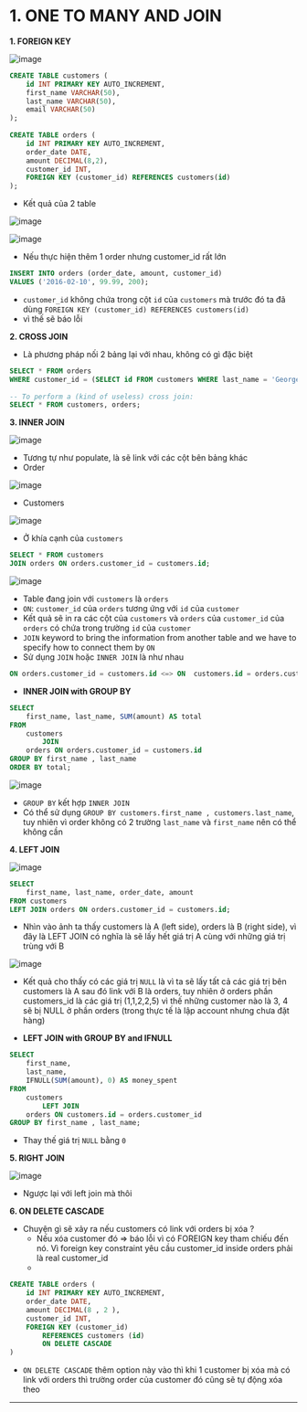 # 1. ONE TO MANY AND JOIN

**1. FOREIGN KEY**

![image](/uploads/445f056d75a672b15db00b5e9e8f03da/image.png)

~~~sql
CREATE TABLE customers (
    id INT PRIMARY KEY AUTO_INCREMENT,
    first_name VARCHAR(50),
    last_name VARCHAR(50),
    email VARCHAR(50)
);
 
CREATE TABLE orders (
    id INT PRIMARY KEY AUTO_INCREMENT,
    order_date DATE,
    amount DECIMAL(8,2),
    customer_id INT,
    FOREIGN KEY (customer_id) REFERENCES customers(id)
);
~~~
- Kết quả của 2 table

![image](/uploads/03772fc37250e3a10611187815c47063/image.png)

![image](/uploads/cbed457d784abe525c3292b8dd0d27d5/image.png)

- Nếu thực hiện thêm 1 order nhưng customer_id rất lớn

~~~sql
INSERT INTO orders (order_date, amount, customer_id)
VALUES ('2016-02-10', 99.99, 200);
~~~

- `customer_id` không chứa trong cột `id` của `customers` mà trước đó ta đã dùng `FOREIGN KEY (customer_id) REFERENCES customers(id)`
- vì thế sẽ báo lỗi

**2. CROSS JOIN**
- Là phương pháp nối 2 bảng lại với nhau, không có gì đặc biệt
~~~sql
SELECT * FROM orders 
WHERE customer_id = (SELECT id FROM customers WHERE last_name = 'George');
 
-- To perform a (kind of useless) cross join:
SELECT * FROM customers, orders;
~~~

**3. INNER JOIN**

![image](/uploads/ee0880dbced50c900bbb7ac189348cd1/image.png)

- Tương tự như populate, là sẽ link với các cột bên bảng khác
- Order 

![image](/uploads/e34a1adc038b0b2fac6017cce2cdcbea/image.png)

- Customers

![image](/uploads/cdb4ffef49050b87f4221866ea290db0/image.png)

- Ở khía cạnh của `customers`
~~~sql
SELECT * FROM customers
JOIN orders ON orders.customer_id = customers.id;
~~~

![image](/uploads/81eb32bd0778846b8f70f09e437ef0cf/image.png)

- Table đang join với `customers` là `orders`
- `ON`: `customer_id` của `orders` tương ứng với `id` của `customer`
- Kết quả sẽ in ra các cột của `customers` và `orders` của `customer_id` của `orders` có chứa trong trường `id` của `customer`
- `JOIN` keyword to bring the information from another table and we have to specify how to connect them by `ON`
- Sử dụng `JOIN` hoặc `INNER JOIN` là như nhau
```sql
ON orders.customer_id = customers.id <=> ON  customers.id = orders.customer_id;
```
- **INNER JOIN with GROUP BY**

~~~sql
SELECT 
    first_name, last_name, SUM(amount) AS total
FROM
    customers
        JOIN
    orders ON orders.customer_id = customers.id
GROUP BY first_name , last_name
ORDER BY total;
~~~

![image](/uploads/5b9aa213f790230cded96ea18802e516/image.png)

- `GROUP BY` kết hợp `INNER JOIN`
- Có thể sử dụng `GROUP BY customers.first_name , customers.last_name`, tuy nhiên vì order không có 2 trường `last_name` và `first_name` nên có thể không cần 

**4. LEFT JOIN**

![image](/uploads/07289d12eba622d0ac7b80f3e7e9aead/image.png)

~~~sql
SELECT 
    first_name, last_name, order_date, amount
FROM customers
LEFT JOIN orders ON orders.customer_id = customers.id;
~~~
- Nhìn vào ảnh ta thấy customers là A (left side), orders là B (right side), vì đây là LEFT JOIN có nghĩa là sẽ lấy hết giá trị A cùng với những giá trị trùng với B

![image](/uploads/30f061f151ee4dd2551f17bc094f4f30/image.png)

- Kết quả cho thấy có các giá trị `NULL` là vì ta sẽ lấy tất cả các giá trị bên customers là A sau đó link với B là orders, tuy nhiên ở orders phần customers_id là các giá trị (1,1,2,2,5) vì thế những customer nào là 3, 4 sẽ bị NULL ở phần orders (trong thực tế là lập account nhưng chưa đặt hàng)

- **LEFT JOIN with GROUP BY and IFNULL**

~~~sql
SELECT 
    first_name, 
    last_name, 
    IFNULL(SUM(amount), 0) AS money_spent
FROM
    customers
        LEFT JOIN
    orders ON customers.id = orders.customer_id
GROUP BY first_name , last_name;
~~~
- Thay thế giá trị `NULL` bằng `0` 

**5. RIGHT JOIN**

![image](/uploads/aa649df6317bc232e1496fac6fd137d2/image.png)
- Ngược lại với left join mà thôi

**6. ON DELETE CASCADE**
- Chuyện gì sẽ xảy ra nếu customers có link với orders bị xóa ?
  - Nếu xóa customer đó => báo lỗi vì có FOREIGN key tham chiếu đến nó. Vì foreign key constraint yêu cầu customer_id inside orders phải là real customer_id
  - 
~~~sql
CREATE TABLE orders (
    id INT PRIMARY KEY AUTO_INCREMENT,
    order_date DATE,
    amount DECIMAL(8 , 2 ),
    customer_id INT,
    FOREIGN KEY (customer_id)
        REFERENCES customers (id)
        ON DELETE CASCADE
)
~~~

- `ON DELETE CASCADE` thêm option này vào thì khi 1 customer bị xóa mà có link với orders thì trường order của customer đó cũng sẽ tự động xóa theo
---
